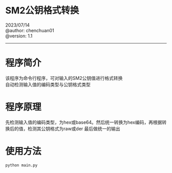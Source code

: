 # SM2公钥格式转换

2023/07/14  
@author: chenchuan01  
@version: 1.1  

---

# 程序简介

该程序为命令行程序，可对输入的SM2公钥值进行格式转换  
自动检测输入值的编码类型与公钥格式类型

# 程序原理

先检测输入值的编码类型，为hex或base64。然后统一转换为hex编码，再根据转换后的值，检测其公钥格式为raw或der
最后做统一的输出

# 使用方法

`python main.py`